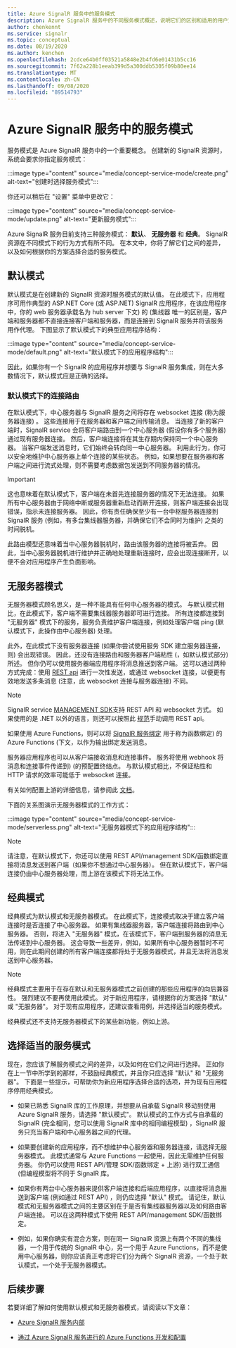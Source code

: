 ```yaml
---
title: Azure SignalR 服务中的服务模式
description: Azure SignalR 服务中的不同服务模式概述，说明它们的区别和适用的用户方案
author: chenkennt
ms.service: signalr
ms.topic: conceptual
ms.date: 08/19/2020
ms.author: kenchen
ms.openlocfilehash: 2cdce64b0ff03521a5848e2b4fd6e01431b5cc16
ms.sourcegitcommit: 7f62a228b1eeab399d5a300ddb5305f09b80ee14
ms.translationtype: MT
ms.contentlocale: zh-CN
ms.lasthandoff: 09/08/2020
ms.locfileid: "89514793"
---
```

# <a name="service-mode-in-azure-signalr-service"></a>Azure SignalR 服务中的服务模式

服务模式是 Azure SignalR 服务中的一个重要概念。 创建新的 SignalR 资源时，系统会要求你指定服务模式：

:::image type="content" source="media/concept-service-mode/create.png" alt-text="创建时选择服务模式":::

你还可以稍后在 "设置" 菜单中更改它：

:::image type="content" source="media/concept-service-mode/update.png" alt-text="更新服务模式":::

Azure SignalR 服务目前支持三种服务模式： **默认**、 **无服务器** 和 **经典**。 SignalR 资源在不同模式下的行为方式有所不同。 在本文中，你将了解它们之间的差异，以及如何根据你的方案选择合适的服务模式。

## <a name="default-mode"></a>默认模式

默认模式是在创建新的 SignalR 资源时服务模式的默认值。 在此模式下，应用程序可用作典型的 ASP.NET Core (或 ASP.NET) SignalR 应用程序，在该应用程序中，你的 web 服务器承载名为 hub server 下文) 的 (集线器 唯一的区别是，客户端和服务器都不直接连接客户端和服务器，而是连接到 SignalR 服务并将该服务用作代理。 下图显示了默认模式下的典型应用程序结构：

:::image type="content" source="media/concept-service-mode/default.png" alt-text="默认模式下的应用程序结构":::

因此，如果你有一个 SignalR 的应用程序并想要与 SignalR 服务集成，则在大多数情况下，默认模式应是正确的选择。

### <a name="connection-routing-in-default-mode"></a>默认模式下的连接路由

在默认模式下，中心服务器与 SignalR 服务之间将存在 websocket 连接 (称为服务器连接) 。 这些连接用于在服务器和客户端之间传输消息。 当连接了新的客户端时，SignalR service 会将客户端路由到一个中心服务器 (假设你有多个服务器) 通过现有服务器连接。 然后，客户端连接将在其生存期内保持同一个中心服务器。 当客户端发送消息时，它们始终会转向同一中心服务器。 利用此行为，你可以安全地维护中心服务器上单个连接的某些状态。 例如，如果想要在服务器和客户端之间进行流式处理，则不需要考虑数据包发送到不同服务器的情况。

> [!IMPORTANT]
> 这也意味着在默认模式下，客户端在未首先连接服务器的情况下无法连接。 如果所有中心服务器由于网络中断或服务器重新启动而断开连接，则客户端连接会出现错误，指示未连接服务器。 因此，你有责任确保至少有一台中枢服务器连接到 SignalR 服务 (例如，有多台集线器服务器，并确保它们不会同时为维护) 之类的时间脱机。

此路由模型还意味着当中心服务器脱机时，路由该服务器的连接将被丢弃。 因此，当中心服务器脱机进行维护并正确地处理重新连接时，应会出现连接断开，以便不会对应用程序产生负面影响。

## <a name="serverless-mode"></a>无服务器模式

无服务器模式顾名思义，是一种不能具有任何中心服务器的模式。 与默认模式相比，在此模式下，客户端不需要集线器服务器即可进行连接。 所有连接都连接到 "无服务器" 模式下的服务，服务负责维护客户端连接，例如处理客户端 ping (默认模式下，此操作由中心服务器) 处理。

此外，在此模式下没有服务器连接 (如果你尝试使用服务 SDK 建立服务器连接，则) 会出现错误。 因此，还没有连接路由和服务器客户端粘性 (，如默认模式部分) 所述。 但你仍可以使用服务器端应用程序将消息推送到客户端。 这可以通过两种方式完成：使用 [REST api](https://github.com/Azure/azure-signalr/blob/dev/docs/rest-api.md) 进行一次性发送，或通过 websocket 连接，以便更有效地发送多条消息 (注意，此 websocket 连接与服务器连接) 不同。

> [!NOTE]
> SignalR service [MANAGEMENT SDK](https://github.com/Azure/azure-signalr/blob/dev/docs/management-sdk-guide.md)支持 REST API 和 websocket 方式。 如果使用的是 .NET 以外的语言，则还可以按照此 [规范](https://github.com/Azure/azure-signalr/blob/dev/docs/rest-api.md)手动调用 REST api。
>
> 如果使用 Azure Functions，则可以将 [SignalR 服务绑定](https://docs.microsoft.com/azure/azure-functions/functions-bindings-signalr-service) 用于称为函数绑定) 的 Azure Functions (下文，以作为输出绑定发送消息。

服务器应用程序也可以从客户端接收消息和连接事件。 服务将使用 webhook 将消息和连接事件传递到)  (的预配置终结点。 与默认模式相比，不保证粘性和 HTTP 请求的效率可能低于 websocket 连接。

有关如何配置上游的详细信息，请参阅此 [文档](https://docs.microsoft.com/azure/azure-signalr/concept-upstream)。

下面的关系图演示无服务器模式的工作方式：

:::image type="content" source="media/concept-service-mode/serverless.png" alt-text="无服务器模式下的应用程序结构":::

> [!NOTE]
> 请注意，在默认模式下，你还可以使用 REST API/management SDK/函数绑定直接将消息发送到客户端（如果你不想通过中心服务器）。 但在默认模式下，客户端连接仍由中心服务器处理，而上游在该模式下将无法工作。

## <a name="classic-mode"></a>经典模式

经典模式为默认模式和无服务器模式。 在此模式下，连接模式取决于建立客户端连接时是否连接了中心服务器。 如果有集线器服务器，客户端连接将路由到中心服务器。 否则，将进入 "无服务器" 模式，在该模式下，客户端到服务器的消息无法传递到中心服务器。 这会导致一些差异，例如，如果所有中心服务器暂时不可用，则在此期间创建的所有客户端连接都将处于无服务器模式，并且无法将消息发送到中心服务器。

> [!NOTE]
> 经典模式主要用于在存在默认和无服务器模式之前创建的那些应用程序的向后兼容性。 强烈建议不要再使用此模式。 对于新应用程序，请根据你的方案选择 "默认" 或 "无服务器"。 对于现有应用程序，还建议查看用例，并选择适当的服务模式。

经典模式还不支持无服务器模式下的某些新功能，例如上游。

## <a name="choose-the-right-service-mode"></a>选择适当的服务模式

现在，您应该了解服务模式之间的差异，以及如何在它们之间进行选择。 正如你在上一节中所学到的那样，不鼓励经典模式，并且你只应选择 "默认" 和 "无服务器"。 下面是一些提示，可帮助你为新应用程序选择合适的选项，并为现有应用程序停用经典模式。

* 如果已熟悉 SignalR 库的工作原理，并想要从自承载 SignalR 移动到使用 Azure SignalR 服务，请选择 "默认模式"。 默认模式的工作方式与自承载的 SignalR (完全相同，您可以使用 SignalR 库中的相同编程模型) ，SignalR 服务只充当客户端和中心服务器之间的代理。

* 如果要创建新的应用程序，而不想维护中心服务器和服务器连接，请选择无服务器模式。 此模式通常与 Azure Functions 一起使用，因此无需维护任何服务器。 你仍可以使用 REST API/管理 SDK/函数绑定 + 上游) 进行双工通信 (但编程模型将不同于 SignalR 库。

* 如果你有两台中心服务器来提供客户端连接和后端应用程序，以直接将消息推送到客户端 (例如通过 REST API) ，则仍应选择 "默认" 模式。 请记住，默认模式和无服务器模式之间的主要区别在于是否有集线器服务器以及如何路由客户端连接。 可以在这两种模式下使用 REST API/management SDK/函数绑定。

* 例如，如果你确实有混合方案，则在同一 SignalR 资源上有两个不同的集线器，一个用于传统的 SignalR 中心，另一个用于 Azure Functions，而不是使用中心服务器，则你应该真正考虑将它们分为两个 SignalR 资源，一个处于默认模式，一个处于无服务器模式。

## <a name="next-steps"></a>后续步骤

若要详细了解如何使用默认模式和无服务器模式，请阅读以下文章：

* [Azure SignalR 服务内部](signalr-concept-internals.md)

* [通过 Azure SignalR 服务进行的 Azure Functions 开发和配置](signalr-concept-serverless-development-config.md)

